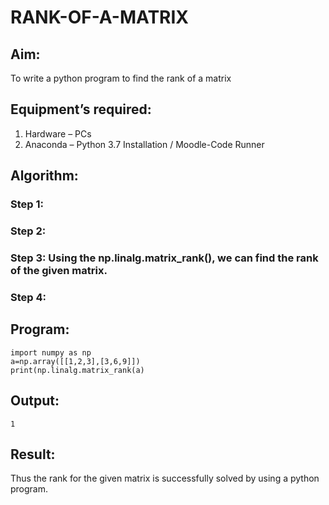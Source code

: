 # RANK-OF-A-MATRIX
## Aim:
To write a python program to find the rank of a matrix
## Equipment’s required:
1. 	Hardware – PCs
2. 	Anaconda – Python 3.7 Installation / Moodle-Code Runner
## Algorithm:
### Step 1: 
### Step 2: 
### Step 3: Using the np.linalg.matrix_rank(), we can find the rank of the given matrix.
### Step 4: 
## Program:
```
import numpy as np
a=np.array([[1,2,3],[3,6,9]])
print(np.linalg.matrix_rank(a)
```
## Output:
```	
1
```
## Result:
Thus the rank for the given matrix is successfully solved by  using a python program.
